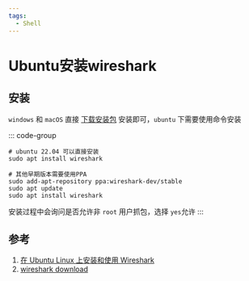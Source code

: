 ```yaml
---
tags:
  - Shell
---
```

# Ubuntu安装wireshark

## 安装
`windows` 和 `macOS` 直接 [下载安装包](https://www.wireshark.org/download.html) 安装即可，`ubuntu` 下需要使用命令安装

::: code-group
```shell
# ubuntu 22.04 可以直接安装
sudo apt install wireshark

# 其他早期版本需要使用PPA
sudo add-apt-repository ppa:wireshark-dev/stable
sudo apt update
sudo apt install wireshark
```

安装过程中会询问是否允许非 `root` 用户抓包，选择 `yes`允许
:::

## 参考
1. [在 Ubuntu Linux 上安装和使用 Wireshark](https://cn.linux-console.net/?p=18472)
1. [wireshark download](https://www.wireshark.org/download.html)